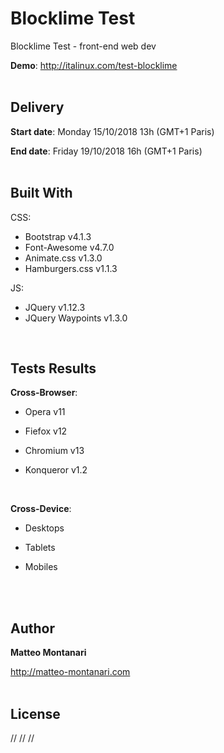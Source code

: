 # Blocklime Test
Blocklime Test - front-end web dev

**Demo**: <a href="http://italinux.com/test-blocklime" target="_blank">http://italinux.com/test-blocklime</a>
<br />
<br />

## Delivery
**Start date**:    Monday 15/10/2018 13h (GMT+1 Paris)

**End date**:  Friday 19/10/2018 16h (GMT+1 Paris)
<br />
<br />

## Built With

CSS:
  * Bootstrap v4.1.3
  * Font-Awesome v4.7.0
  * Animate.css v1.3.0
  * Hamburgers.css v1.1.3

JS:
  * JQuery v1.12.3
  * JQuery Waypoints v1.3.0
<br />

## Tests Results

**Cross-Browser**:

  * Opera v11
    
  * Fiefox v12
    
  * Chromium v13
    
  * Konqueror v1.2
<br />
 
**Cross-Device**:

   * Desktops
    
   * Tablets
    
   * Mobiles
<br />
<br />

## Author

**Matteo Montanari**

  http://matteo-montanari.com
<br />
<br />

## License

// // //
